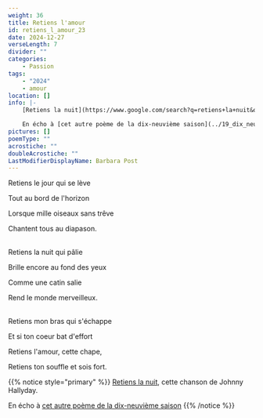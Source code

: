 ```yaml
---
weight: 36
title: Retiens l'amour
id: retiens_l_amour_23
date: 2024-12-27
verseLength: 7
divider: ""
categories:
    - Passion
tags:
    - "2024"
    - amour
location: []
info: |-
    [Retiens la nuit](https://www.google.com/search?q=retiens+la+nuit&oq=retiens+la+nuit), cette chanson de Johnny Hallyday.

    En écho à [cet autre poème de la dix-neuvième saison](../19_dix_neuvieme_saison/je_te_promets_les_quatre_saisons)
pictures: []
poemType: ""
acrostiche: ""
doubleAcrostiche: ""
LastModifierDisplayName: Barbara Post
---
```

Retiens le jour qui se lève

Tout au bord de l'horizon

Lorsque mille oiseaux sans trêve

Chantent tous au diapason.

 \
Retiens la nuit qui pâlie

Brille encore au fond des yeux

Comme une catin salie

Rend le monde merveilleux.

 \
Retiens mon bras qui s'échappe

Et si ton coeur bat d'effort

Retiens l'amour, cette chape,

Retiens ton souffle et sois fort.

<!-- FM:Snippet:Start data:{"id":"_simpleNotice","fields":[{"name":"content","value":""}]} -->
{{% notice style="primary" %}}
[Retiens la nuit](https://www.google.com/search?q=retiens+la+nuit&oq=retiens+la+nuit), cette chanson de Johnny Hallyday.

En écho à [cet autre poème de la dix-neuvième saison](../19_dix_neuvieme_saison/je_te_promets_les_quatre_saisons)
{{% /notice %}}
<!-- FM:Snippet:End -->
